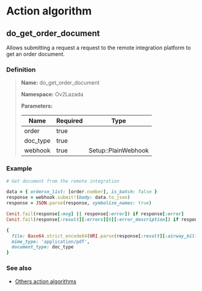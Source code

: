 # Action algorithm

## do_get_order_document

Allows submitting a request a request to the remote integration platform to get an order document.
    
### Definition

> **Name:** do_get_order_document
> 
> **Namespace:** Ov2Lazada
>
> **Parameters:**
> 
> | Name | Required | Type |
> | --- | --- | --- |
> | order | true |  |
> | doc_type | true |  |
> | webhook | true | Setup::PlainWebhook |

### Example
```ruby
# Get document from the remote integration

data = { ordersn_list: [order.number], is_batch: false }
response = webhook.submit!(body: data.to_json)
response = JSON.parse(response, symbolize_names: true)

Cenit.fail(response[:msg] || response[:error]) if response[:error]
Cenit.fail(response[:result][:errors][0][:error_description]) if response[:result][:errors].any?

{
  file: Base64.strict_encode64(URI.parse(response[:result][:airway_bills][0][:airway_bill]).read),
  mime_type: 'application/pdf',
  document_type: doc_type
}

```

### See also
* [Others action algorithms](overview?id=do_get_order_document)